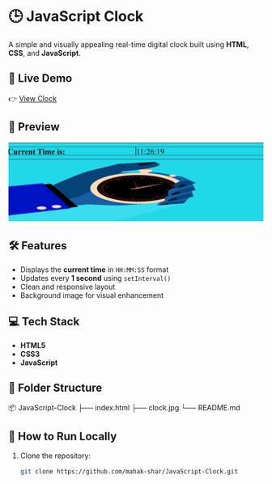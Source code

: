 # 🕒 JavaScript Clock

A simple and visually appealing real-time digital clock built using **HTML**, **CSS**, and **JavaScript**.

## 🔗 Live Demo
👉 [View Clock](https://mahak-shar.github.io/JavaScript-Clock/)

## 📸 Preview
![Clock Preview](preview.png)

## 🛠️ Features
- Displays the **current time** in `HH:MM:SS` format
- Updates every **1 second** using `setInterval()`
- Clean and responsive layout
- Background image for visual enhancement

## 💻 Tech Stack
- **HTML5**
- **CSS3**
- **JavaScript**

## 📁 Folder Structure
📦 JavaScript-Clock
├── index.html
├── clock.jpg
└── README.md


## 🚀 How to Run Locally
1. Clone the repository:
   ```bash
   git clone https://github.com/mahak-shar/JavaScript-Clock.git
